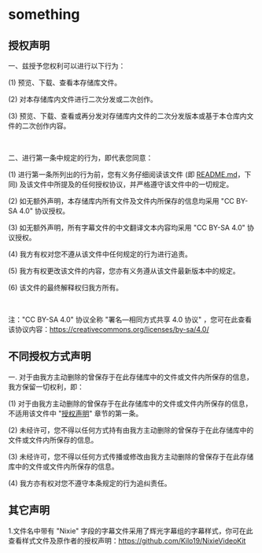 # something
## 授权声明
一、兹授予您权利可以进行以下行为：

  (1) 预览、下载、查看本存储库文件。 
 
  (2) 对本存储库内文件进行二次分发或二次创作。 
  
  (3) 预览、下载、查看或再分发对存储库内文件的二次分发版本或基于本仓库内文件的二次创作内容。 

<br/>

二、进行第一条中规定的行为，即代表您同意：

  (1) 进行第一条所列出的行为前，您有义务仔细阅读该文件 (即 [README.md](README.md)，下同) 及该文件中所提及的任何授权协议，并严格遵守该文件中的一切规定。
 
  (2) 如无额外声明，本存储库内所有文件及文件内所保存的信息均采用 "CC BY-SA 4.0" 协议授权。 

  (3) 如无额外声明，所有字幕文件的中文翻译文本内容均采用 "CC BY-SA 4.0" 协议授权。 

  (4) 我方有权对您不遵从该文件中任何规定的行为进行追责。

  (5) 我方有权更改该文件的内容，您亦有义务遵从该文件最新版本中的规定。

  (6) 该文件的最终解释权归我方所有。

<br/>

注："CC BY-SA 4.0" 协议全称 "署名—相同方式共享 4.0 协议" ，您可在此查看该协议内容：https://creativecommons.org/licenses/by-sa/4.0/

## 不同授权方式声明
一. 对于由我方主动删除的曾保存于在此存储库中的文件或文件内所保存的信息，我方保留一切权利，即：

   (1) 对于由我方主动删除的曾保存于在此存储库中的文件或文件内所保存的信息，不适用该文件中 "[授权声明](README.md#授权声明)" 章节的第一条。

   (2) 未经许可，您不得以任何方式持有由我方主动删除的曾保存于在此存储库中的文件或文件内所保存的信息。

   (3) 未经许可，您不得以任何方式传播或修改由我方主动删除的曾保存于在此存储库中的文件或文件内所保存的信息。

   (4) 我方亦有权对您不遵守本条规定的行为追纠责任。

## 其它声明
1.文件名中带有 "Nixie" 字段的字幕文件采用了辉光字幕组的字幕样式，你可在此查看样式文件及原作者的授权声明：https://github.com/Kilo19/NixieVideoKit 
